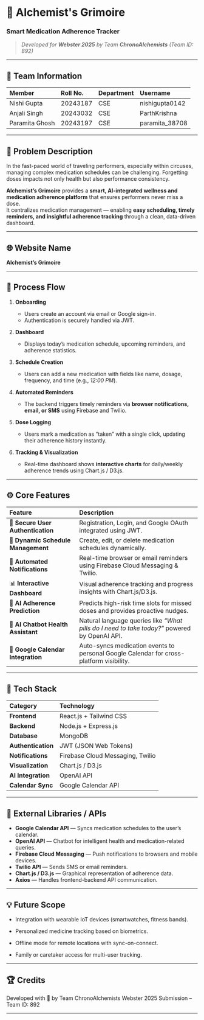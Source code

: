 # 🌿 Alchemist's Grimoire  
### Smart Medication Adherence Tracker  
> _Developed for **Webster 2025** by Team **ChronoAlchemists** (Team ID: 892)_

---

## 👥 Team Information

| Member | Roll No. | Department | Username |
|:--------|:-----------|:------------|:------------|
| Nishi Gupta | 20243187 | CSE | nishigupta0142 |
| Anjali Singh | 20243032 | CSE | ParthKrishna |
| Paramita Ghosh | 20243197 | CSE | paramita_38708 |

---

## 🧩 Problem Description

In the fast-paced world of traveling performers, especially within circuses, managing complex medication schedules can be challenging. Forgetting doses impacts not only health but also performance consistency.

**Alchemist’s Grimoire** provides a **smart, AI-integrated wellness and medication adherence platform** that ensures performers never miss a dose.  
It centralizes medication management — enabling **easy scheduling, timely reminders, and insightful adherence tracking** through a clean, data-driven dashboard.

---

## 🌐 Website Name
**Alchemist’s Grimoire**

---

## 🔄 Process Flow

1. **Onboarding**  
   - Users create an account via email or Google sign-in.  
   - Authentication is securely handled via JWT.

2. **Dashboard**  
   - Displays today’s medication schedule, upcoming reminders, and adherence statistics.

3. **Schedule Creation**  
   - Users can add a new medication with fields like name, dosage, frequency, and time (e.g., *12:00 PM*).

4. **Automated Reminders**  
   - The backend triggers timely reminders via **browser notifications, email, or SMS** using Firebase and Twilio.

5. **Dose Logging**  
   - Users mark a medication as “taken” with a single click, updating their adherence history instantly.

6. **Tracking & Visualization**  
   - Real-time dashboard shows **interactive charts** for daily/weekly adherence trends using Chart.js / D3.js.

---

## ⚙️ Core Features

| Feature | Description |
|:---------|:-------------|
| 🔐 **Secure User Authentication** | Registration, Login, and Google OAuth integrated using JWT. |
| 📅 **Dynamic Schedule Management** | Create, edit, or delete medication schedules dynamically. |
| 🔔 **Automated Notifications** | Real-time browser or email reminders using Firebase Cloud Messaging & Twilio. |
| 📊 **Interactive Dashboard** | Visual adherence tracking and progress insights with Chart.js/D3.js. |
| 🧠 **AI Adherence Prediction** | Predicts high-risk time slots for missed doses and provides proactive nudges. |
| 💬 **AI Chatbot Health Assistant** | Natural language queries like _“What pills do I need to take today?”_ powered by OpenAI API. |
| 🔗 **Google Calendar Integration** | Auto-syncs medication events to personal Google Calendar for cross-platform visibility. |

---

## 🧰 Tech Stack

| Category | Technology |
|:-----------|:------------|
| **Frontend** | React.js + Tailwind CSS |
| **Backend** | Node.js + Express.js |
| **Database** | MongoDB |
| **Authentication** | JWT (JSON Web Tokens) |
| **Notifications** | Firebase Cloud Messaging, Twilio |
| **Visualization** | Chart.js / D3.js |
| **AI Integration** | OpenAI API |
| **Calendar Sync** | Google Calendar API |

---

## 🧪 External Libraries / APIs

- **Google Calendar API** — Syncs medication schedules to the user’s calendar.
- **OpenAI API** — Chatbot for intelligent health and medication-related queries.
- **Firebase Cloud Messaging** — Push notifications to browsers and mobile devices.
- **Twilio API** — Sends SMS or email reminders.
- **Chart.js / D3.js** — Graphical representation of adherence data.
- **Axios** — Handles frontend-backend API communication.

---

## 💡 Future Scope

- Integration with wearable IoT devices (smartwatches, fitness bands).

- Personalized medicine tracking based on biometrics.

- Offline mode for remote locations with sync-on-connect.

- Family or caretaker access for multi-user tracking.

---

## 🏆 Credits

Developed with 💙 by Team ChronoAlchemists
Webster 2025 Submission – Team ID: 892

---

